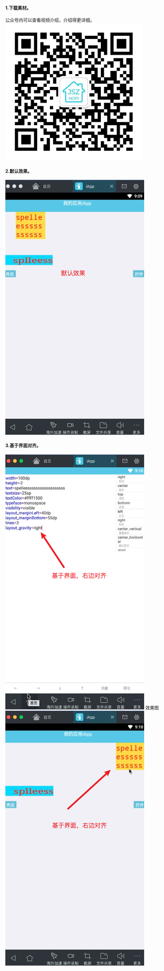 #### 1.下载素材。
公众号内可以查看视频介绍，介绍得更详细。
![title](https://raw.githubusercontent.com/JSZNopi/JSZImage/master/gitnote/2019/10/30/WXCODE-1572446034519.jpeg)

#### 2.默认效果。
![title](https://raw.githubusercontent.com/JSZNopi/JSZImage/master/gitnote/2019/11/18/1-1574077189363.png)

#### 3.基于界面对齐。
![title](https://raw.githubusercontent.com/JSZNopi/JSZImage/master/gitnote/2019/11/18/2-1574077327604.png)
效果图
![title](https://raw.githubusercontent.com/JSZNopi/JSZImage/master/gitnote/2019/11/18/3-1574077342642.png)